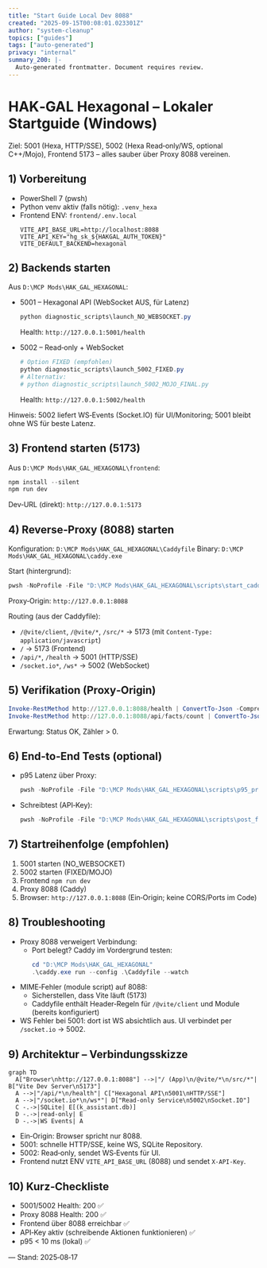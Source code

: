 ```yaml
---
title: "Start Guide Local Dev 8088"
created: "2025-09-15T00:08:01.023301Z"
author: "system-cleanup"
topics: ["guides"]
tags: ["auto-generated"]
privacy: "internal"
summary_200: |-
  Auto-generated frontmatter. Document requires review.
---
```


# HAK‑GAL Hexagonal – Lokaler Startguide (Windows)

Ziel: 5001 (Hexa, HTTP/SSE), 5002 (Hexa Read‑only/WS, optional C++/Mojo), Frontend 5173 – alles sauber über Proxy 8088 vereinen.

## 1) Vorbereitung
- PowerShell 7 (pwsh)
- Python venv aktiv (falls nötig): `.venv_hexa`
- Frontend ENV: `frontend/.env.local`
  ```
  VITE_API_BASE_URL=http://localhost:8088
  VITE_API_KEY="hg_sk_${HAKGAL_AUTH_TOKEN}"
  VITE_DEFAULT_BACKEND=hexagonal
  ```

## 2) Backends starten
Aus `D:\MCP Mods\HAK_GAL_HEXAGONAL`:

- 5001 – Hexagonal API (WebSocket AUS, für Latenz)
  ```powershell
  python diagnostic_scripts\launch_NO_WEBSOCKET.py
  ```
  Health: `http://127.0.0.1:5001/health`

- 5002 – Read‑only + WebSocket
  ```powershell
  # Option FIXED (empfohlen)
  python diagnostic_scripts\launch_5002_FIXED.py
  # Alternativ:
  # python diagnostic_scripts\launch_5002_MOJO_FINAL.py
  ```
  Health: `http://127.0.0.1:5002/health`

Hinweis: 5002 liefert WS‑Events (Socket.IO) für UI/Monitoring; 5001 bleibt ohne WS für beste Latenz.

## 3) Frontend starten (5173)
Aus `D:\MCP Mods\HAK_GAL_HEXAGONAL\frontend`:
```powershell
npm install --silent
npm run dev
```
Dev‑URL (direkt): `http://127.0.0.1:5173`

## 4) Reverse‑Proxy (8088) starten
Konfiguration: `D:\MCP Mods\HAK_GAL_HEXAGONAL\Caddyfile`
Binary: `D:\MCP Mods\HAK_GAL_HEXAGONAL\caddy.exe`

Start (hintergrund):
```powershell
pwsh -NoProfile -File "D:\MCP Mods\HAK_GAL_HEXAGONAL\scripts\start_caddy.ps1"
```
Proxy‑Origin: `http://127.0.0.1:8088`

Routing (aus der Caddyfile):
- `/@vite/client`, `/@vite/*`, `/src/*` → 5173 (mit `Content-Type: application/javascript`)
- `/` → 5173 (Frontend)
- `/api/*`, `/health` → 5001 (HTTP/SSE)
- `/socket.io*`, `/ws*` → 5002 (WebSocket)

## 5) Verifikation (Proxy‑Origin)
```powershell
Invoke-RestMethod http://127.0.0.1:8088/health | ConvertTo-Json -Compress
Invoke-RestMethod http://127.0.0.1:8088/api/facts/count | ConvertTo-Json -Compress
```
Erwartung: Status OK, Zähler > 0.

## 6) End‑to‑End Tests (optional)
- p95 Latenz über Proxy:
  ```powershell
  pwsh -NoProfile -File "D:\MCP Mods\HAK_GAL_HEXAGONAL\scripts\p95_proxy_health.ps1" -Url 'http://127.0.0.1:8088/api/facts/count' -N 50 -DelayMs 30
  ```
- Schreibtest (API‑Key):
  ```powershell
  pwsh -NoProfile -File "D:\MCP Mods\HAK_GAL_HEXAGONAL\scripts\post_fact_verify.ps1"
  ```

## 7) Startreihenfolge (empfohlen)
1. 5001 starten (NO_WEBSOCKET)
2. 5002 starten (FIXED/MOJO)
3. Frontend `npm run dev`
4. Proxy 8088 (Caddy)
5. Browser: `http://127.0.0.1:8088` (Ein‑Origin; keine CORS/Ports im Code)

## 8) Troubleshooting
- Proxy 8088 verweigert Verbindung:
  - Port belegt? Caddy im Vordergrund testen:
    ```powershell
    cd "D:\MCP Mods\HAK_GAL_HEXAGONAL"
    .\caddy.exe run --config .\Caddyfile --watch
    ```
- MIME‑Fehler (module script) auf 8088:
  - Sicherstellen, dass Vite läuft (5173)
  - Caddyfile enthält Header‑Regeln für `/@vite/client` und Module (bereits konfiguriert)
- WS Fehler bei 5001: dort ist WS absichtlich aus. UI verbindet per `/socket.io` → 5002.

## 9) Architektur – Verbindungsskizze
```mermaid
graph TD
  A["Browser\nhttp://127.0.0.1:8088"] -->|"/ (App)\n/@vite/*\n/src/*"| B["Vite Dev Server\n5173"]
  A -->|"/api/*\n/health"| C["Hexagonal API\n5001\nHTTP/SSE"]
  A -->|"/socket.io*\n/ws*"| D["Read-only Service\n5002\nSocket.IO"]
  C -.->|SQLite| E[(k_assistant.db)]
  D -.->|read-only| E
  D -.->|WS Events| A
```

- Ein‑Origin: Browser spricht nur 8088.
- 5001: schnelle HTTP/SSE, keine WS, SQLite Repository.
- 5002: Read‑only, sendet WS‑Events für UI.
- Frontend nutzt ENV `VITE_API_BASE_URL` (8088) und sendet `X-API-Key`.

## 10) Kurz‑Checkliste
- 5001/5002 Health: 200 ✅
- Proxy 8088 Health: 200 ✅
- Frontend über 8088 erreichbar ✅
- API‑Key aktiv (schreibende Aktionen funktionieren) ✅
- p95 < 10 ms (lokal) ✅

—
Stand: 2025‑08‑17

